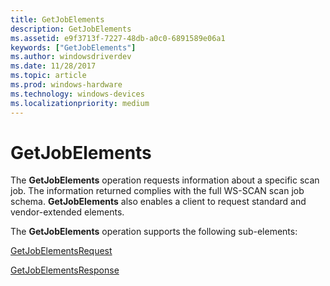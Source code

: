 ```yaml
---
title: GetJobElements
description: GetJobElements
ms.assetid: e9f3713f-7227-48db-a0c0-6891589e06a1
keywords: ["GetJobElements"]
ms.author: windowsdriverdev
ms.date: 11/28/2017
ms.topic: article
ms.prod: windows-hardware
ms.technology: windows-devices
ms.localizationpriority: medium
---
```


# GetJobElements


The **GetJobElements** operation requests information about a specific scan job. The information returned complies with the full WS-SCAN scan job schema. **GetJobElements** also enables a client to request standard and vendor-extended elements.

The **GetJobElements** operation supports the following sub-elements:

[GetJobElementsRequest](getjobelementsrequest2.md)

[GetJobElementsResponse](getjobelementsresponse3.md)

 

 






